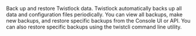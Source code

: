 Back up and restore Twistlock data.
Twistlock automatically backs up all data and configuration files periodically.
You can view all backups, make new backups, and restore specific backups from the Console UI or API.
You can also restore specific backups using the twistcli command line utility.
